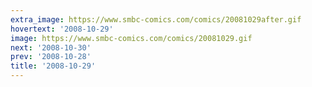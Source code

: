 ```yaml
---
extra_image: https://www.smbc-comics.com/comics/20081029after.gif
hovertext: '2008-10-29'
image: https://www.smbc-comics.com/comics/20081029.gif
next: '2008-10-30'
prev: '2008-10-28'
title: '2008-10-29'
---
```

